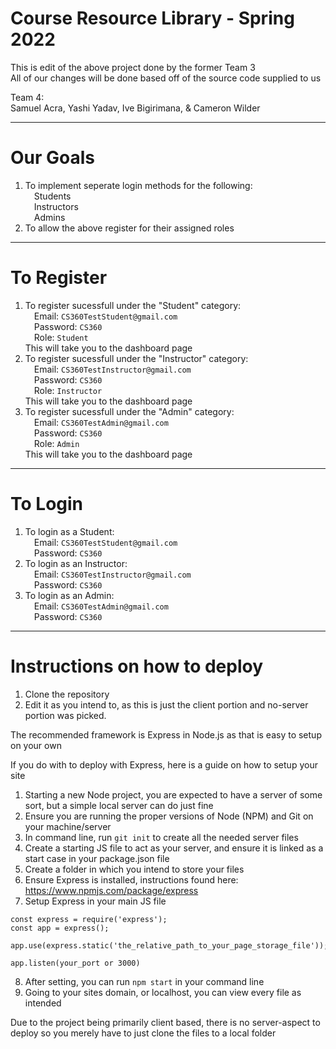 # Course Resource Library - Spring 2022

This is edit of the above project done by the former Team 3<br/>
All of our changes will be done based off of the source code supplied to us

Team 4:<br/>
Samuel Acra, Yashi Yadav, Ive Bigirimana, & Cameron Wilder

--- 

# Our Goals
1.  To implement seperate login methods for the following:<br />
        &emsp;Students<br />
        &emsp;Instructors<br/>
        &emsp;Admins<br/>
2.  To allow the above register for their assigned roles

--- 

# To Register
1.  To register sucessfull under the "Student" category:<br/>
        &emsp;Email: `CS360TestStudent@gmail.com`<br/>
        &emsp;Password: `CS360`<br/>
        &emsp;Role: `Student`<br/>
    This will take you to the dashboard page
1.  To register sucessfull under the "Instructor" category:<br/>
        &emsp;Email: `CS360TestInstructor@gmail.com`<br/>
        &emsp;Password: `CS360`<br/>
        &emsp;Role: `Instructor`<br/>
    This will take you to the dashboard page
1.  To register sucessfull under the "Admin" category:<br/>
        &emsp;Email: `CS360TestAdmin@gmail.com`<br/>
        &emsp;Password: `CS360`<br/>
        &emsp;Role: `Admin`<br/>
    This will take you to the dashboard page

---

# To Login
1.  To login as a Student:<br/>
        &emsp;Email: `CS360TestStudent@gmail.com`<br/>
        &emsp;Password: `CS360`<br/>
2. To login as an Instructor:<br/>
        &emsp;Email: `CS360TestInstructor@gmail.com`<br/>
        &emsp;Password: `CS360`<br/>
3. To login as an Admin:<br/>
        &emsp;Email: `CS360TestAdmin@gmail.com`<br/>
        &emsp;Password: `CS360`<br/>

--- 

# Instructions on how to deploy
1. Clone the repository
2. Edit it as you intend to, as this is just the client portion and no-server portion was picked.

The recommended framework is Express in Node.js as that is easy to setup on your own

If you do with to deploy with Express, here is a guide on how to setup your site
1. Starting a new Node project, you are expected to have a server of some sort, but a simple local server can do just fine
2. Ensure you are running the proper versions of Node (NPM) and Git on your machine/server
3. In command line, run `git init` to create all the needed server files 
4. Create a starting JS file to act as your server, and ensure it is linked as a start case in your package.json file 
5. Create a folder in which you intend to store your files
6. Ensure Express is installed, instructions found here: https://www.npmjs.com/package/express
7. Setup Express in your main JS file

```
const express = require('express');
const app = express();

app.use(express.static('the_relative_path_to_your_page_storage_file')); 

app.listen(your_port or 3000)
```

8. After setting, you can run `npm start` in your command line
9. Going to your sites domain, or localhost, you can view every file as intended

Due to the project being primarily client based, there is no server-aspect to deploy so you merely have to just clone the files to a local folder